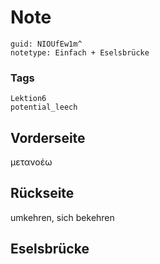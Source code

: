 # Note
```
guid: NIOUfEw1m^
notetype: Einfach + Eselsbrücke
```

### Tags
```
Lektion6
potential_leech
```

## Vorderseite
μετανοέω

## Rückseite
umkehren, sich bekehren

## Eselsbrücke

